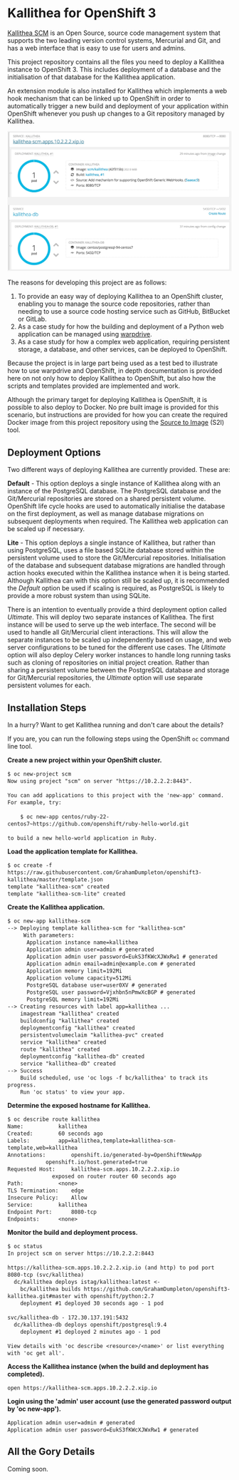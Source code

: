 # Kallithea for OpenShift 3

[Kallithea SCM](https://kallithea-scm.org) is an Open Source, source code management system that supports the two leading version control systems, Mercurial and Git, and has a web interface that is easy to use for users and admins.

This project repository contains all the files you need to deploy a Kallithea instance to OpenShift 3. This includes deployment of a database and the initialisation of that database for the Kallithea application.

An extension module is also installed for Kallithea which implements a web hook mechanism that can be linked up to OpenShift in order to automatically trigger a new build and deployment of your application within OpenShift whenever you push up changes to a Git repository managed by Kallithea.

![image](./docs/kallithea-overview.jpg "Kallithea Overview")

The reasons for developing this project are as follows:

1. To provide an easy way of deploying Kallithea to an OpenShift cluster, enabling you to manage the source code repositories, rather than needing to use a source code hosting service such as GitHub, BitBucket or GitLab. 
2. As a case study for how the building and deployment of a Python web application can be managed using [warpdrive](http://www.getwarped.org).
3. As a case study for how a complex web application, requiring persistent storage, a database, and other services, can be deployed to OpenShift.

Because the project is in large part being used as a test bed to illustrate how to use warpdrive and OpenShift, in depth documentation is provided here on not only how to deploy Kallithea to OpenShift, but also how the scripts and templates provided are implemented and work.

Although the primary target for deploying Kallithea is OpenShift, it is possible to also deploy to Docker. No pre built image is provided for this scenario, but instructions are provided for how you can create the required Docker image from this project repository using the [Source to Image](https://github.com/openshift/source-to-image) (S2I) tool.

## Deployment Options

Two different ways of deploying Kallithea are currently provided. These are:

**Default** - This option deploys a single instance of Kallithea along with an instance of the PostgreSQL database. The PostgreSQL database and the Git/Mercurial repositories are stored on a shared persistent volume. OpenShift life cycle hooks are used to automatically initialise the database on the first deployment, as well as manage database migrations on subsequent deployments when required. The Kallithea web application can be scaled up if necessary.

**Lite** - This option deploys a single instance of Kallithea, but rather than using PostgreSQL, uses a file based SQLite database stored within the persistent volume used to store the Git/Mercurial repositories. Initialisation of the database and subsequent database migrations are handled through action hooks executed within the Kallithea instance when it is being started. Although Kallithea can with this option still be scaled up, it is recommended the *Default* option be used if scaling is required, as PostgreSQL is likely to provide a more robust system than using SQLite.

There is an intention to eventually provide a third deployment option called *Ultimate*. This will deploy two separate instances of Kallithea. The first instance will be used to serve up the web interface. The second will be used to handle all Git/Mercurial client interactions. This will allow the separate instances to be scaled up independently based on usage, and web server configurations to be tuned for the different use cases. The *Ultimate* option will also deploy Celery worker instances to handle long running tasks such as cloning of repositories on initial project creation. Rather than sharing a persistent volume between the PostgreSQL database and storage for Git/Mercurial repositories, the *Ultimate* option will use separate persistent volumes for each.

## Installation Steps

In a hurry? Want to get Kallithea running and don't care about the details?

If you are, you can run the following steps using the OpenShift ``oc`` command line tool.

**Create a new project within your OpenShift cluster.**

```
$ oc new-project scm
Now using project "scm" on server "https://10.2.2.2:8443".

You can add applications to this project with the 'new-app' command. For example, try:

    $ oc new-app centos/ruby-22-centos7~https://github.com/openshift/ruby-hello-world.git

to build a new hello-world application in Ruby.
```

**Load the application template for Kallithea.**

```
$ oc create -f https://raw.githubusercontent.com/GrahamDumpleton/openshift3-kallithea/master/template.json
template "kallithea-scm" created
template "kallithea-scm-lite" created
```

**Create the Kallithea application.**

```
$ oc new-app kallithea-scm
--> Deploying template kallithea-scm for "kallithea-scm"
     With parameters:
      Application instance name=kallithea
      Application admin user=admin # generated
      Application admin user password=EukS3fKWcXJWxRw1 # generated
      Application admin email=admin@example.com # generated
      Application memory limit=192Mi
      Application volume capacity=512Mi
      PostgreSQL database user=user0XV # generated
      PostgreSQL user password=Vjxhbn5nPmwXcBGP # generated
      PostgreSQL memory limit=192Mi
--> Creating resources with label app=kallithea ...
    imagestream "kallithea" created
    buildconfig "kallithea" created
    deploymentconfig "kallithea" created
    persistentvolumeclaim "kallithea-pvc" created
    service "kallithea" created
    route "kallithea" created
    deploymentconfig "kallithea-db" created
    service "kallithea-db" created
--> Success
    Build scheduled, use 'oc logs -f bc/kallithea' to track its progress.
    Run 'oc status' to view your app.
```

**Determine the exposed hostname for Kallithea.**

```
$ oc describe route kallithea
Name:			kallithea
Created:		60 seconds ago
Labels:			app=kallithea,template=kallithea-scm-template,web=kallithea
Annotations:		openshift.io/generated-by=OpenShiftNewApp
			openshift.io/host.generated=true
Requested Host:		kallithea-scm.apps.10.2.2.2.xip.io
			  exposed on router router 60 seconds ago
Path:			<none>
TLS Termination:	edge
Insecure Policy:	Allow
Service:		kallithea
Endpoint Port:		8080-tcp
Endpoints:		<none>
```

**Monitor the build and deployment process.**

```
$ oc status
In project scm on server https://10.2.2.2:8443

https://kallithea-scm.apps.10.2.2.2.xip.io (and http) to pod port 8080-tcp (svc/kallithea)
  dc/kallithea deploys istag/kallithea:latest <-
    bc/kallithea builds https://github.com/GrahamDumpleton/openshift3-kallithea.git#master with openshift/python:2.7
    deployment #1 deployed 30 seconds ago - 1 pod

svc/kallithea-db - 172.30.137.191:5432
  dc/kallithea-db deploys openshift/postgresql:9.4
    deployment #1 deployed 2 minutes ago - 1 pod

View details with 'oc describe <resource>/<name>' or list everything with 'oc get all'.
```

**Access the Kallithea instance (when the build and deployment has completed).**

```
open https://kallithea-scm.apps.10.2.2.2.xip.io
```

**Login using the 'admin' user account (use the generated password output by 'oc new-app').**

```
Application admin user=admin # generated
Application admin user password=EukS3fKWcXJWxRw1 # generated
```

## All the Gory Details

Coming soon.


 





